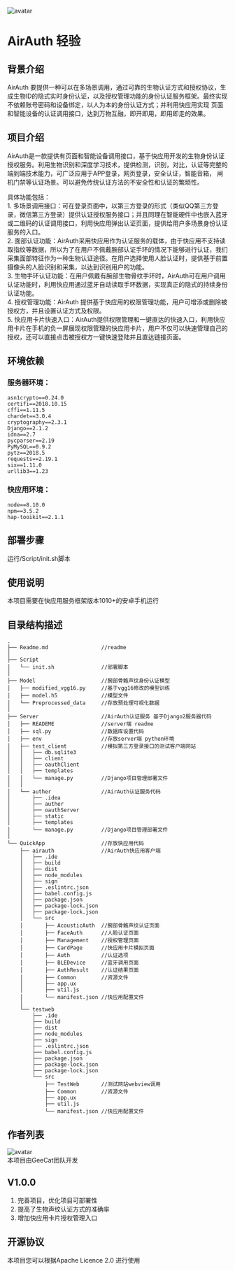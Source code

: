 ![avatar](https://geecatswc.github.io/source/AirAuth/ReadmePage/AirAuth.png)

# AirAuth 轻验

## 背景介绍
AirAuth 要提供一种可以在多场景调用，通过可靠的生物认证方式和授权协议，生成生物ID的隐式实时身份认证，以及授权管理功能的身份认证服务框架。最终实现不依赖账号密码和设备绑定，以人为本的身份认证方式；并利用快应用实现 页面和智能设备的认证调用接口，达到万物互融，即开即用，即用即走的效果。  



## 项目介绍  
AirAuth是一款提供有页面和智能设备调用接口，基于快应用开发的生物身份认证授权服务。利用生物识别和深度学习技术，提供检测，识别，对比，认证等完整的端到端技术能力，可广泛应用于APP登录，网页登录，安全认证，智能音箱， 闸机门禁等认证场景。可以避免传统认证方法的不安全性和认证的繁琐性。    
  
具体功能包括：  
        1. 多场景调用接口：可在登录页面中，以第三方登录的形式（类似QQ第三方登录，微信第三方登录）提供认证授权服务接口；并且同理在智能硬件中也嵌入蓝牙或二维码的认证调用接口，利用快应用弹出认证页面，提供给用户多场景身份认证服务的入口。  
        2. 面部认证功能：AirAuth采用快应用作为认证服务的载体，由于快应用不支持读取指纹等数据，所以为了在用户不佩戴腕部认证手环的情况下能够进行认证，我们采集面部特征作为一种生物认证途径。在用户选择使用人脸认证时，提供基于前置摄像头的人脸识别和采集，以达到识别用户的功能。  
        3. 生物手环认证功能：在用户佩戴有腕部生物骨纹手环时，AirAuth可在用户调用认证功能时，利用快应用通过蓝牙自动读取手环数据，实现真正的隐式的持续身份认证功能。  
        4. 授权管理功能：AirAuth 提供基于快应用的权限管理功能，用户可增添或删除被授权方，并且设置认证方式及权限。  
        5. 快应用卡片快速入口：AirAuth提供权限管理和一键直达的快速入口，利用快应用卡片在手机的负一屏展现权限管理的快应用卡片，用户不仅可以快速管理自己的授权，还可以直接点击被授权方一键快速登陆并且直达链接页面。  
        
## 环境依赖  

### 服务器环境：  
	asn1crypto==0.24.0  
	certifi==2018.10.15  
	cffi==1.11.5  
	chardet==3.0.4  
	cryptography==2.3.1  
	Django==2.1.2  
	idna==2.7  
	pycparser==2.19  
	PyMySQL==0.9.2  
	pytz==2018.5  
	requests==2.19.1  
	six==1.11.0  
	urllib3==1.23  

### 快应用环境：  
    node==8.10.0  
    npm==3.5.2  
    hap-tooikit==2.1.1  

## 部署步骤
运行/Script/init.sh脚本

## 使用说明
本项目需要在快应用服务框架版本1010+的安卓手机运行  

## 目录结构描述  
<pre><code>.
├── Readme.md                 //readme  
│  
├── Script  
│   └── init.sh               //部署脚本  
│  
├── Model                     //腕部骨骼声纹身份认证模型  
│   ├── modified_vgg16.py     //基于vgg16修改的模型训练  
│   ├── model.h5              //模型文件  
│   └── Preprocessed_data     //存放预处理可视化数据  
│  
├── Server                    //AirAuth认证服务 基于Django2服务器代码  
│   ├── READEME               //server端 readme  
│   ├── sql.py                //数据库设置代码  
│   ├── env                   //存放server端 python环境  
│   ├── test_client           //模拟第三方登录接口的测试客户端网站  
│   │   ├── db.sqlite3  
│   │   ├── client  
│   │   ├── oauthClient  
│   │   ├── templates  
│   │   └── manage.py         //Django项目管理部署文件  
│   │  
│   └── auther                //AirAuth认证服务代码  
│       ├── .idea  
│       ├── auther  
│       ├── oauthServer  
│       ├── static  
│       ├── templates  
│       └── manage.py         //Django项目管理部署文件  
│     
└── QuickApp                  //存放快应用代码  
    ├── airauth               //AirAuth快应用客户端  
    │   ├── .ide  
    │   ├── build  
    │   ├── dist  
    │   ├── node_modules  
    │   ├── sign  
    │   ├── .eslintrc.json  
    │   ├── babel.config.js   
    │   ├── package.json  
    │   ├── package-lock.json  
    │   ├── package-lock.json  
    │   └── src  
    │       ├── AcousticAuth  //腕部骨骼声纹认证页面  
    │       ├── FaceAuth      //人脸认证页面  
    │       ├── Management    //授权管理页面  
    │       ├── CardPage      //快应用卡片模拟页面  
    │       ├── Auth          //认证选项  
    │       ├── BLEDevice     //蓝牙调用页面  
    │       ├── AuthResult    //认证结果页面  
    │       ├── Common        //资源文件  
    │       ├── app.ux  
    │       ├── util.js  
    │       └── manifest.json //快应用配置文件  
    │  
    └── testweb  
        ├── .ide  
        ├── build  
        ├── dist  
        ├── node_modules  
        ├── sign  
        ├── .eslintrc.json   
        ├── babel.config.js  
        ├── package.json  
        ├── package-lock.json  
        ├── package-lock.json  
        └── src  
            ├── TestWeb       //测试网站webview调用  
            ├── Common        //资源文件  
            ├── app.ux    
            ├── util.js  
            └── manifest.json //快应用配置文件  
</code></pre>

## 作者列表
![avatar](https://geecatswc.github.io/source/AirAuth/ReadmePage/GeeCat.jpg)  
本项目由GeeCat团队开发  
    
## V1.0.0
1. 完善项目，优化项目可部署性  
2. 提高了生物声纹认证方式的准确率  
3. 增加快应用卡片授权管理入口  

## 开源协议
本项目您可以根据Apache Licence 2.0 进行使用  
